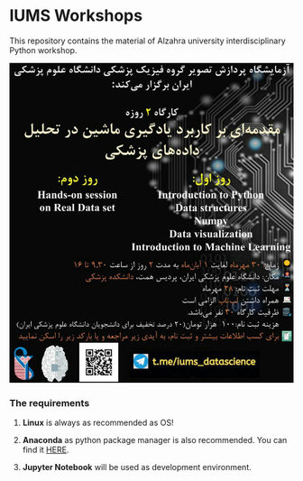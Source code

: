# IUMS Workshops

This repository contains the material of Alzahra university interdisciplinary Python workshop.

![](poster.jpg)

### The requirements

  1. **Linux** is always as recommended as OS! 

  2. **Anaconda** as python package manager is also recommended. 
  You can find it [HERE](https://anaconda.org/ "Anaconda website").
  
  3. **Jupyter Notebook** will be used as development environment.
 
